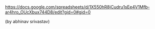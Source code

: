 https://docs.google.com/spreadsheets/d/1X550hR8jCudru1sEe4V1Mfb-ar4hro_OUcXbux744D8/edit?gid=0#gid=0

(by abhinav srivastav)